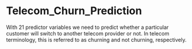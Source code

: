 # Telecom_Churn_Prediction
With 21 predictor variables we need to predict whether a particular customer will switch to another telecom provider or not. In telecom terminology, this is referred to as churning and not churning, respectively.
